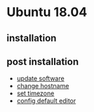 # Ubuntu 18.04

## installation

## post installation

- [update software](apt-update.md)
- [change hostname](hostname.md)
- [set timezone](set-timezone.md)
- [config default editor](config-default-editor.md)

